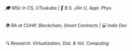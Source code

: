 
###### 🎓 MSc in CS, UTsukuba | 📜 B.S. Jilin U, Appl. Phys.  
###### 📚 RA at CUHK: Blockchain, Smart Contracts | 💻 Indie Dev  
###### 🔍 Research: Virtualization, Dist. & Vol. Computing  

<!-- 
###### 🎓MSc Student in CS at **Softlab, UTsukuba** | 📚RA at **CUHK** | 📜B.S. Jilin U, Appl. Phys.
###### 🔬**Research:** Virt Tech, WASM | 🛠️**RA:** Blockchain, NFT, Smart Contract | 💻Indie Developer
 -->
